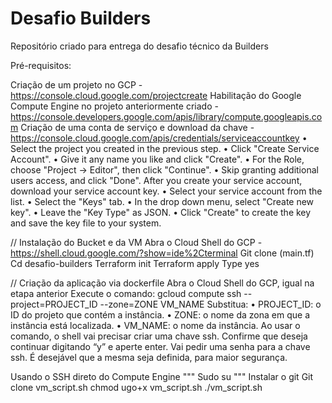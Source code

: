 # Desafio Builders
Repositório criado para entrega do desafio técnico da Builders

Pré-requisitos:

Criação de um projeto no GCP - https://console.cloud.google.com/projectcreate
Habilitação do Google Compute Engine no projeto anteriormente criado - https://console.developers.google.com/apis/library/compute.googleapis.com
Criação de uma conta de serviço e download da chave - https://console.cloud.google.com/apis/credentials/serviceaccountkey
•	Select the project you created in the previous step.
•	Click "Create Service Account".
•	Give it any name you like and click "Create".
•	For the Role, choose "Project -> Editor", then click "Continue".
•	Skip granting additional users access, and click "Done".
After you create your service account, download your service account key.
•	Select your service account from the list.
•	Select the "Keys" tab.
•	In the drop down menu, select "Create new key".
•	Leave the "Key Type" as JSON.
•	Click "Create" to create the key and save the key file to your system.

// Instalação do Bucket e da VM
Abra o Cloud Shell do GCP - https://shell.cloud.google.com/?show=ide%2Cterminal
Git clone (main.tf)
Cd desafio-builders
Terraform init
Terraform apply
Type yes

// Criação da aplicação via dockerfile
Abra o Cloud Shell do GCP, igual na etapa anterior
Execute o comando:
gcloud compute ssh --project=PROJECT_ID --zone=ZONE VM_NAME
Substitua:
•	PROJECT_ID: o ID do projeto que contém a instância.
•	ZONE: o nome da zona em que a instância está localizada.
•	VM_NAME: o nome da instância.
Ao usar o comando, o shell vai precisar criar uma chave ssh. Confirme que deseja continuar digitando “y” e aperte enter.
Vai pedir uma senha para a chave ssh. É desejável que a mesma seja definida, para maior segurança.

Usando o SSH direto do Compute Engine
"""
Sudo su
"""
Instalar o git
Git clone vm_script.sh
chmod ugo+x vm_script.sh
./vm_script.sh


